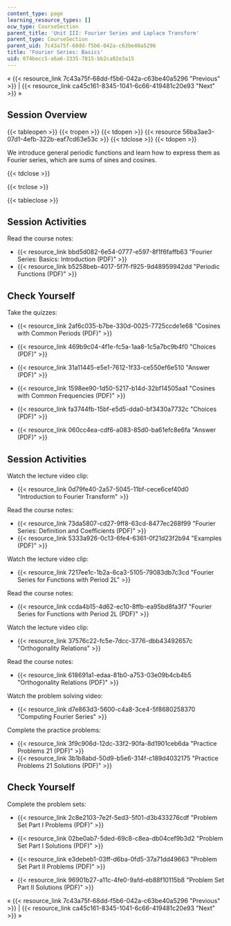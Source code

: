 ```yaml
---
content_type: page
learning_resource_types: []
ocw_type: CourseSection
parent_title: 'Unit III: Fourier Series and Laplace Transform'
parent_type: CourseSection
parent_uid: 7c43a75f-68dd-f5b6-042a-c63be40a5296
title: 'Fourier Series: Basics'
uid: 074becc5-a6a6-3335-7815-bb2ca82e3a15
---
```


« {{< resource_link 7c43a75f-68dd-f5b6-042a-c63be40a5296 "Previous" >}} | {{< resource_link ca45c161-8345-1041-6c66-419481c20e93 "Next" >}} »

Session Overview
----------------

{{< tableopen >}}
{{< tropen >}}
{{< tdopen >}}
{{< resource 56ba3ae3-07d1-4efb-322b-eaf7cd63e53c >}}
{{< tdclose >}}
{{< tdopen >}}


We introduce general periodic functions and learn how to express them as Fourier series, which are sums of sines and cosines.


{{< tdclose >}}

{{< trclose >}}

{{< tableclose >}}

Session Activities
------------------

Read the course notes:

*   {{< resource_link bbd5d082-6e54-0777-e597-8f1f6faffb63 "Fourier Series: Basics: Introduction (PDF)" >}}
*   {{< resource_link b5258beb-4017-5f7f-f925-9d48959942dd "Periodic Functions (PDF)" >}}

Check Yourself
--------------

Take the quizzes:

*   {{< resource_link 2af6c035-b7be-330d-0025-7725ccde1e68 "Cosines with Common Periods (PDF)" >}}
*   {{< resource_link 469b9c04-4f1e-fc5a-1aa8-1c5a7bc9b4f0 "Choices (PDF)" >}}
*   {{< resource_link 31a11445-e5e1-7612-1f33-ce550ef6e510 "Answer (PDF)" >}}
  
*   {{< resource_link 1598ee90-1d50-5217-b14d-32bf14505aa1 "Cosines with Common Frequencies (PDF)" >}}
*   {{< resource_link fa3744fb-15bf-e5d5-dda0-bf3430a7732c "Choices (PDF)" >}}
*   {{< resource_link 060cc4ea-cdf6-a083-85d0-ba61efc8e6fa "Answer (PDF)" >}}

Session Activities
------------------

Watch the lecture video clip:

*   {{< resource_link 0d79fe40-2a57-5045-11bf-cece6cef40d0 "Introduction to Fourier Transform" >}}

Read the course notes:

*   {{< resource_link 73da5807-cd27-9ff8-63cd-8477ec268f99 "Fourier Series: Definition and Coefficients (PDF)" >}}
*   {{< resource_link 5333a926-0c13-6fe4-6361-0f21d23f2b94 "Examples (PDF)" >}}

Watch the lecture video clip:

*   {{< resource_link 7217ee1c-1b2a-6ca3-5105-79083db7c3cd "Fourier Series for Functions with Period 2L" >}}

Read the course notes:

*   {{< resource_link ccda4b15-4d62-ec10-8ffb-ea95bd8fa3f7 "Fourier Series for Functions with Period 2L (PDF)" >}}

Watch the lecture video clip:

*   {{< resource_link 37576c22-fc5e-7dcc-3776-dbb43492657c "Orthogonality Relations" >}}

Read the course notes:

*   {{< resource_link 618691a1-edaa-81b0-a753-03e09b4cb4b5 "Orthogonality Relations (PDF)" >}}

Watch the problem solving video:

*   {{< resource_link d7e863d3-5600-c4a8-3ce4-5f8680258370 "Computing Fourier Series" >}}

Complete the practice problems:

*   {{< resource_link 3f9c906d-12dc-33f2-90fa-8d1901ceb6da "Practice Problems 21 (PDF)" >}}
*   {{< resource_link 3b1b8abd-50d9-b5e6-314f-c189d4032175 "Practice Problems 21 Solutions (PDF)" >}}

Check Yourself
--------------

Complete the problem sets:

*   {{< resource_link 2c8e2103-7e2f-5ed3-5f01-d3b433276cdf "Problem Set Part I Problems (PDF)" >}}
*   {{< resource_link 02be0ab7-5ded-69c8-c8ea-db04cef9b3d2 "Problem Set Part I Solutions (PDF)" >}}
  
*   {{< resource_link e3debeb1-03ff-d6ba-0fd5-37a71dd49663 "Problem Set Part II Problems (PDF)" >}}
*   {{< resource_link 96901b27-a11c-4fe0-9afd-eb88f10115b8 "Problem Set Part II Solutions (PDF)" >}}

« {{< resource_link 7c43a75f-68dd-f5b6-042a-c63be40a5296 "Previous" >}} | {{< resource_link ca45c161-8345-1041-6c66-419481c20e93 "Next" >}} »